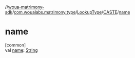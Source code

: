 //[woua-matrimony-sdk](../../../../index.md)/[com.woualabs.matrimony.type](../../index.md)/[LookupType](../index.md)/[CASTE](index.md)/[name](name.md)

# name

[common]\
val [name](name.md): [String](https://kotlinlang.org/api/latest/jvm/stdlib/kotlin/-string/index.html)
